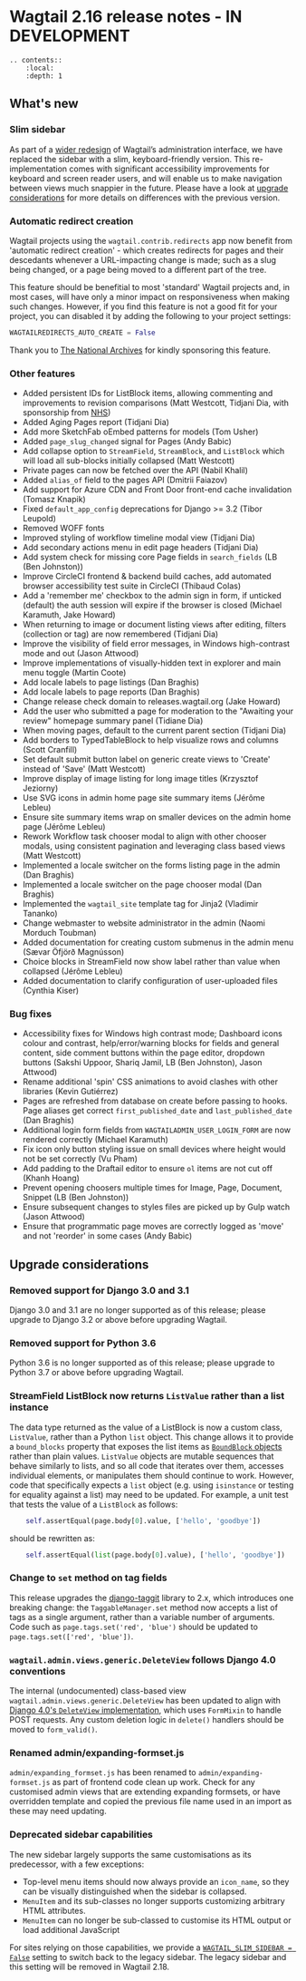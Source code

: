 # Wagtail 2.16 release notes - IN DEVELOPMENT

```eval_rst
.. contents::
    :local:
    :depth: 1
```

## What's new

### Slim sidebar

As part of a [wider redesign](https://github.com/wagtail/wagtail/discussions/7739) of Wagtail’s administration interface, we have replaced the sidebar with a slim, keyboard-friendly version. This re-implementation comes with significant accessibility improvements for keyboard and screen reader users, and will enable us to make navigation between views much snappier in the future. Please have a look at [upgrade considerations](#upgrade-considerations) for more details on differences with the previous version.

### Automatic redirect creation

Wagtail projects using the `wagtail.contrib.redirects` app now benefit from 'automatic redirect creation' - which creates redirects for pages and their descedants whenever a URL-impacting change is made; such as a slug being changed, or a page being moved to a different part of the tree.

This feature should be benefitial to most 'standard' Wagtail projects and, in most cases, will have only a minor impact on responsiveness when making such changes. However, if you find this feature is not a good fit for your project, you can disabled it by adding the following to your project settings:

```python
WAGTAILREDIRECTS_AUTO_CREATE = False
```

Thank you to [The National Archives](https://www.nationalarchives.gov.uk) for kindly sponsoring this feature.

### Other features

 * Added persistent IDs for ListBlock items, allowing commenting and improvements to revision comparisons (Matt Westcott, Tidjani Dia, with sponsorship from [NHS](https://www.nhs.uk/))
 * Added Aging Pages report (Tidjani Dia)
 * Add more SketchFab oEmbed patterns for models (Tom Usher)
 * Added `page_slug_changed` signal for Pages (Andy Babic)
 * Add collapse option to `StreamField`, `StreamBlock`, and `ListBlock` which will load all sub-blocks initially collapsed (Matt Westcott)
 * Private pages can now be fetched over the API (Nabil Khalil)
 * Added `alias_of` field to the pages API (Dmitrii Faiazov)
 * Add support for Azure CDN and Front Door front-end cache invalidation (Tomasz Knapik)
 * Fixed `default_app_config` deprecations for Django >= 3.2 (Tibor Leupold)
 * Removed WOFF fonts
 * Improved styling of workflow timeline modal view (Tidjani Dia)
 * Add secondary actions menu in edit page headers (Tidjani Dia)
 * Add system check for missing core Page fields in `search_fields` (LB (Ben Johnston))
 * Improve CircleCI frontend & backend build caches, add automated browser accessibility test suite in CircleCI (Thibaud Colas)
 * Add a 'remember me' checkbox to the admin sign in form, if unticked (default) the auth session will expire if the browser is closed (Michael Karamuth, Jake Howard)
 * When returning to image or document listing views after editing, filters (collection or tag) are now remembered (Tidjani Dia)
 * Improve the visibility of field error messages, in Windows high-contrast mode and out (Jason Attwood)
 * Improve implementations of visually-hidden text in explorer and main menu toggle (Martin Coote)
 * Add locale labels to page listings (Dan Braghis)
 * Add locale labels to page reports (Dan Braghis)
 * Change release check domain to releases.wagtail.org (Jake Howard)
 * Add the user who submitted a page for moderation to the "Awaiting your review" homepage summary panel (Tidiane Dia)
 * When moving pages, default to the current parent section (Tidjani Dia)
 * Add borders to TypedTableBlock to help visualize rows and columns (Scott Cranfill)
 * Set default submit button label on generic create views to 'Create' instead of 'Save' (Matt Westcott)
 * Improve display of image listing for long image titles (Krzysztof Jeziorny)
 * Use SVG icons in admin home page site summary items (Jérôme Lebleu)
 * Ensure site summary items wrap on smaller devices on the admin home page (Jérôme Lebleu)
 * Rework Workflow task chooser modal to align with other chooser modals, using consistent pagination and leveraging class based views (Matt Westcott)
 * Implemented a locale switcher on the forms listing page in the admin (Dan Braghis)
 * Implemented a locale switcher on the page chooser modal (Dan Braghis)
 * Implemented the `wagtail_site` template tag for Jinja2 (Vladimir Tananko)
 * Change webmaster to website administrator in the admin (Naomi Morduch Toubman)
 * Added documentation for creating custom submenus in the admin menu (Sævar Öfjörð Magnússon)
 * Choice blocks in StreamField now show label rather than value when collapsed (Jérôme Lebleu)
 * Added documentation to clarify configuration of user-uploaded files (Cynthia Kiser)

### Bug fixes

 * Accessibility fixes for Windows high contrast mode; Dashboard icons colour and contrast, help/error/warning blocks for fields and general content, side comment buttons within the page editor, dropdown buttons (Sakshi Uppoor, Shariq Jamil, LB (Ben Johnston), Jason Attwood)
 * Rename additional 'spin' CSS animations to avoid clashes with other libraries (Kevin Gutiérrez)
 * Pages are refreshed from database on create before passing to hooks. Page aliases get correct `first_published_date` and `last_published_date` (Dan Braghis)
 * Additional login form fields from `WAGTAILADMIN_USER_LOGIN_FORM` are now rendered correctly (Michael Karamuth)
 * Fix icon only button styling issue on small devices where height would not be set correctly (Vu Pham)
 * Add padding to the Draftail editor to ensure `ol` items are not cut off (Khanh Hoang)
 * Prevent opening choosers multiple times for Image, Page, Document, Snippet (LB (Ben Johnston))
 * Ensure subsequent changes to styles files are picked up by Gulp watch (Jason Attwood)
 * Ensure that programmatic page moves are correctly logged as 'move' and not 'reorder' in some cases (Andy Babic)

## Upgrade considerations

### Removed support for Django 3.0 and 3.1

Django 3.0 and 3.1 are no longer supported as of this release; please upgrade to Django 3.2 or above before upgrading Wagtail.

### Removed support for Python 3.6

Python 3.6 is no longer supported as of this release; please upgrade to Python 3.7 or above before upgrading Wagtail.

### StreamField ListBlock now returns `ListValue` rather than a list instance

The data type returned as the value of a ListBlock is now a custom class, `ListValue`, rather than a Python `list` object. This change allows it to provide a `bound_blocks` property that exposes the list items as [`BoundBlock` objects](../advanced_topics/boundblocks_and_values) rather than plain values. `ListValue` objects are mutable sequences that behave similarly to lists, and so all code that iterates over them, accesses individual elements, or manipulates them should continue to work. However, code that specifically expects a `list` object (e.g. using `isinstance` or testing for equality against a list) may need to be updated. For example, a unit test that tests the value of a `ListBlock` as follows:

```python
    self.assertEqual(page.body[0].value, ['hello', 'goodbye'])
```

should be rewritten as:

```python
    self.assertEqual(list(page.body[0].value), ['hello', 'goodbye'])
```

### Change to `set` method on tag fields

This release upgrades the [django-taggit](https://django-taggit.readthedocs.io/en/latest/) library to 2.x, which introduces one breaking change: the `TaggableManager.set` method now accepts a list of tags as a single argument, rather than a variable number of arguments. Code such as `page.tags.set('red', 'blue')` should be updated to `page.tags.set(['red', 'blue'])`.

### `wagtail.admin.views.generic.DeleteView` follows Django 4.0 conventions

The internal (undocumented) class-based view `wagtail.admin.views.generic.DeleteView` has been updated to align with [Django 4.0's `DeleteView` implementation](https://docs.djangoproject.com/en/4.0/releases/4.0/#deleteview-changes), which uses `FormMixin` to handle POST requests. Any custom deletion logic in `delete()` handlers should be moved to `form_valid()`.

### Renamed admin/expanding-formset.js

`admin/expanding_formset.js` has been renamed to `admin/expanding-formset.js` as part of frontend code clean up work. Check for any customised admin views that are extending expanding formsets, or have overridden template and copied the previous file name used in an import as these may need updating.

### Deprecated sidebar capabilities

The new sidebar largely supports the same customisations as its predecessor, with a few exceptions:

- Top-level menu items should now always provide an `icon_name`, so they can be visually distinguished when the sidebar is collapsed.
- `MenuItem` and its sub-classes no longer supports customizing arbitrary HTML attributes.
- `MenuItem` can no longer be sub-classed to customise its HTML output or load additional JavaScript

For sites relying on those capabilities, we provide a [`WAGTAIL_SLIM_SIDEBAR = False`](../reference/settings/#WAGTAIL_SLIM_SIDEBAR) setting to switch back to the legacy sidebar. The legacy sidebar and this setting will be removed in Wagtail 2.18.
